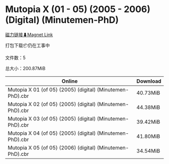 # Mutopia X (01 - 05) (2005 - 2006) (Digital) (Minutemen-PhD)

[磁力链接⬇Magnet Link](magnet:?xt=urn:btih:87a0f6c2dd0c79c95d46c22ca794de6f795ceeb9&dn=Mutopia%20X%20%2801%20-%2005%29%20%282005%20-%202006%29%20%28Digital%29%20%28Minutemen-PhD%29)

打包下载📦仍在工事中

文件数：5

总大小：200.87MiB

Online | Download
--- | ---
Mutopia X 01 (of 05) (2005) (digital) (Minutemen-PhD).cbr | 40.73MiB
Mutopia X 02 (of 05) (2005) (digital) (Minutemen-PhD).cbr | 44.38MiB
Mutopia X 03 (of 05) (2005) (digital) (Minutemen-PhD).cbr | 39.42MiB
Mutopia X 04 (of 05) (2005) (digital) (Minutemen-PhD).cbr | 41.80MiB
Mutopia X 05 (of 05) (2006) (digital) (Minutemen-PhD).cbr | 34.54MiB